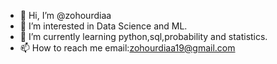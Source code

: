- 👋 Hi, I’m @zohourdiaa
- 👀 I’m interested in Data Science and ML.
- 🌱 I’m currently learning python,sql,probability and statistics.
- 📫 How to reach me email:zohourdiaa19@gmail.com

<!---
zohourdiaa/zohourdiaa is a ✨ special ✨ repository because its `README.md` (this file) appears on your GitHub profile.
You can click the Preview link to take a look at your changes.
--->
